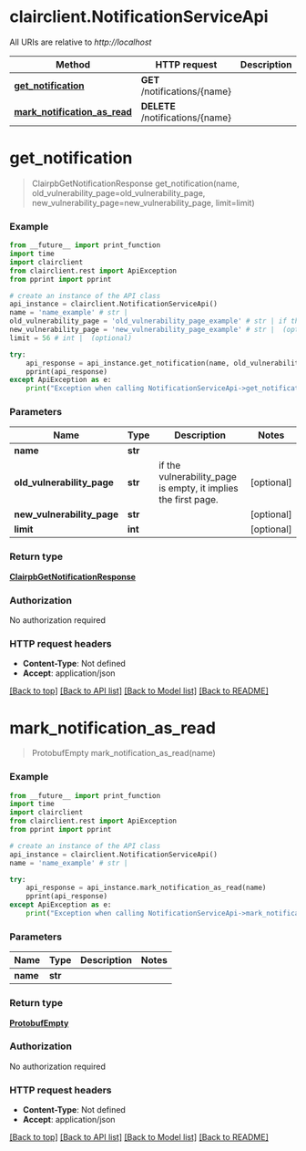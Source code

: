 # clairclient.NotificationServiceApi

All URIs are relative to *http://localhost*

Method | HTTP request | Description
------------- | ------------- | -------------
[**get_notification**](NotificationServiceApi.md#get_notification) | **GET** /notifications/{name} | 
[**mark_notification_as_read**](NotificationServiceApi.md#mark_notification_as_read) | **DELETE** /notifications/{name} | 


# **get_notification**
> ClairpbGetNotificationResponse get_notification(name, old_vulnerability_page=old_vulnerability_page, new_vulnerability_page=new_vulnerability_page, limit=limit)



### Example
```python
from __future__ import print_function
import time
import clairclient
from clairclient.rest import ApiException
from pprint import pprint

# create an instance of the API class
api_instance = clairclient.NotificationServiceApi()
name = 'name_example' # str | 
old_vulnerability_page = 'old_vulnerability_page_example' # str | if the vulnerability_page is empty, it implies the first page. (optional)
new_vulnerability_page = 'new_vulnerability_page_example' # str |  (optional)
limit = 56 # int |  (optional)

try:
    api_response = api_instance.get_notification(name, old_vulnerability_page=old_vulnerability_page, new_vulnerability_page=new_vulnerability_page, limit=limit)
    pprint(api_response)
except ApiException as e:
    print("Exception when calling NotificationServiceApi->get_notification: %s\n" % e)
```

### Parameters

Name | Type | Description  | Notes
------------- | ------------- | ------------- | -------------
 **name** | **str**|  | 
 **old_vulnerability_page** | **str**| if the vulnerability_page is empty, it implies the first page. | [optional] 
 **new_vulnerability_page** | **str**|  | [optional] 
 **limit** | **int**|  | [optional] 

### Return type

[**ClairpbGetNotificationResponse**](ClairpbGetNotificationResponse.md)

### Authorization

No authorization required

### HTTP request headers

 - **Content-Type**: Not defined
 - **Accept**: application/json

[[Back to top]](#) [[Back to API list]](../README.md#documentation-for-api-endpoints) [[Back to Model list]](../README.md#documentation-for-models) [[Back to README]](../README.md)

# **mark_notification_as_read**
> ProtobufEmpty mark_notification_as_read(name)



### Example
```python
from __future__ import print_function
import time
import clairclient
from clairclient.rest import ApiException
from pprint import pprint

# create an instance of the API class
api_instance = clairclient.NotificationServiceApi()
name = 'name_example' # str | 

try:
    api_response = api_instance.mark_notification_as_read(name)
    pprint(api_response)
except ApiException as e:
    print("Exception when calling NotificationServiceApi->mark_notification_as_read: %s\n" % e)
```

### Parameters

Name | Type | Description  | Notes
------------- | ------------- | ------------- | -------------
 **name** | **str**|  | 

### Return type

[**ProtobufEmpty**](ProtobufEmpty.md)

### Authorization

No authorization required

### HTTP request headers

 - **Content-Type**: Not defined
 - **Accept**: application/json

[[Back to top]](#) [[Back to API list]](../README.md#documentation-for-api-endpoints) [[Back to Model list]](../README.md#documentation-for-models) [[Back to README]](../README.md)

